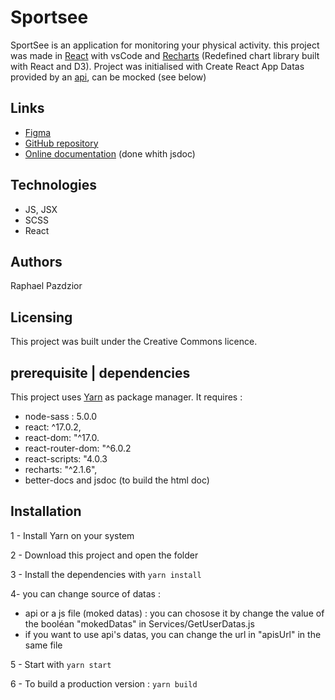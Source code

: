 # Sportsee

SportSee is an application for monitoring your physical activity. 
this project was made in [React](https://reactjs.org/) with vsCode and [Recharts](https://recharts.org/) (Redefined chart library built with React and D3).
Project was initialised with Create React App
Datas provided by an [api](https://github.com/OpenClassrooms-Student-Center/P9-front-end-dashboard), can be mocked (see below)


## Links

- [Figma](https://www.figma.com/file/BMomGVZqLZb811mDMShpLu/UI-design-Sportify-FR?node-id=0%3A1)
- [GitHub repository](https://github.com/rpceri/RaphaelPazdzior_12_12112021)
- [Online documentation](https://rpceri.github.io/RaphaelPazdzior_12_12112021/) (done whith jsdoc)


## Technologies
- JS, JSX
- SCSS 
- React


## Authors

Raphael Pazdzior


## Licensing

This project was built under the Creative Commons licence.


## prerequisite | dependencies

This project uses [Yarn](https://yarnpkg.com/) as package manager.
It requires :
- node-sass : 5.0.0
- react: ^17.0.2,
- react-dom: "^17.0.
- react-router-dom: "^6.0.2
- react-scripts: "4.0.3
- recharts: "^2.1.6",
- better-docs and jsdoc (to build the html doc)

## Installation

1 - Install Yarn on your system

2 - Download this project and open the folder

3 - Install the dependencies with `yarn install`

4- you can change source of datas : 
* api or a js file (moked datas) : you can chosose it by change the value of the booléan "mokedDatas" in Services/GetUserDatas.js 
* if  you want to use api's datas, you can change the url in "apisUrl" in  the same file

5 - Start with `yarn start`

6 - To build a production version : `yarn build`
